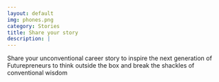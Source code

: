 ```yaml
---
layout: default
img: phones.png
category: Stories
title: Share your story
description: |
---
```

Share your unconventional career story to inspire the next generation of Futurepreneurs to think outside the box and break the shackles of conventional wisdom
